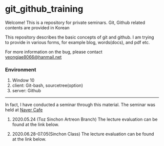 # git_github_training

Welcome! This is a repository for private seminars. Git, Github related contents are provided in Korean

This repository describes the basic concepts of git and github. I am trying to provide in various forms, for example blog, words(docs), and pdf etc.

For more information on the bug, please contact yeongjae8066@hanmail.net

### Environment
1. Window 10
2. client: Git-bash, sourcetree(option) 
3. server: Github

---

In fact, I have conducted a seminar through this material. The seminar was held at [Naver Cafe](https://cafe.naver.com/stm32study)

1. 2020.05.24 (Toz Sinchon Artreon Branch)
    The lecture evaluation can be found at the link below.

2. 2020.06.28-07.05(Sinchon Class)
    The lecture evaluation can be found at the link below.
